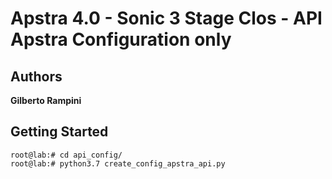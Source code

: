 # Apstra 4.0 - Sonic 3 Stage Clos - API Apstra Configuration only

## Authors

**Gilberto Rampini**

## Getting Started


```
root@lab:# cd api_config/
root@lab:# python3.7 create_config_apstra_api.py 

```

